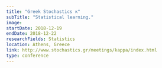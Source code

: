 ```yaml
---
title: "Greek Stochastics κ"
subTitle: "Statistical learning."
image:
startDate: 2018-12-19
endDate: 2018-12-22
researchFields: Statistics
location: Athens, Greece
link: http://www.stochastics.gr/meetings/kappa/index.html
type: conference
---
```

